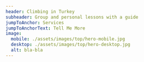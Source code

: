 ```yaml
---
header: Climbing in Turkey
subheader: Group and personal lessons with a guide
jumpToAnchor: Services
jumpToAnchorText: Tell Me More
image:
  mobile: ./assets/images/top/hero-mobile.jpg
  desktop: ./assets/images/top/hero-desktop.jpg
  alt: bla-bla
---
```

